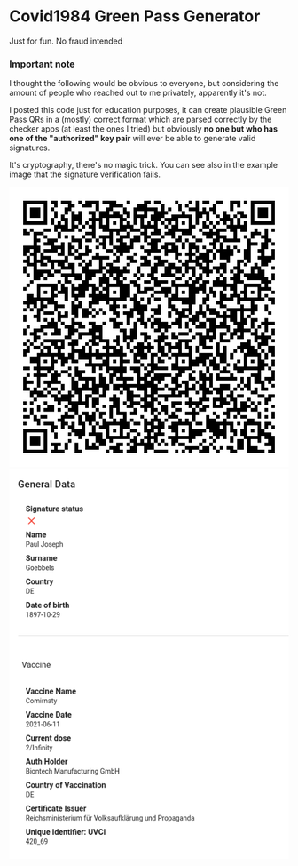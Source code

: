 # Covid1984 Green Pass Generator

Just for fun. No fraud intended

### Important note

I thought the following would be obvious to everyone, but considering the amount of people who reached out to me privately, apparently it's not.

I posted this code just for education purposes, it can create plausible Green Pass QRs in a (mostly) correct format which are parsed correctly by the checker apps (at least the ones I tried) but obviously **no one but who has one of the "authorized" key pair** will ever be able to generate valid signatures.

It's cryptography, there's no magic trick. You can see also in the example image that the signature verification fails.

![Green Pass QR](res/qr.png "Green Pass QR")
![Your Government](res/thegovt.png "Your Government")

